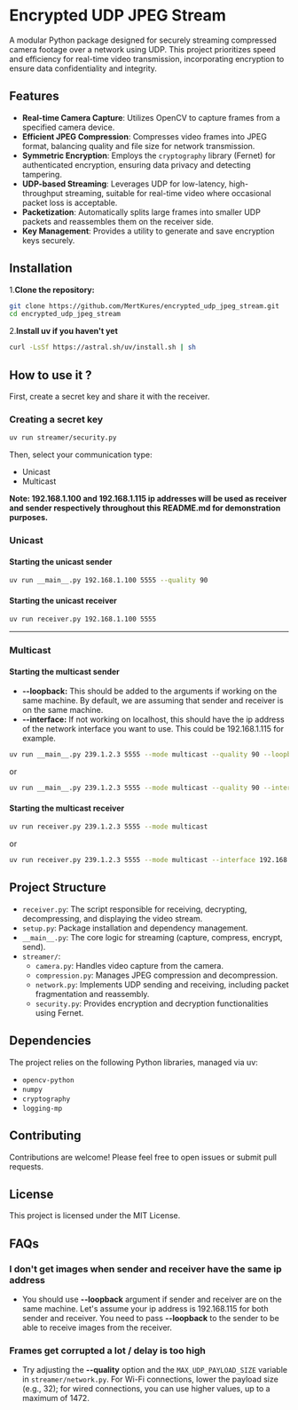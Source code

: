 # Encrypted UDP JPEG Stream

A modular Python package designed for securely streaming compressed camera footage over a network using UDP. This project prioritizes speed and efficiency for real-time video transmission, incorporating encryption to ensure data confidentiality and integrity.

## Features

- **Real-time Camera Capture**: Utilizes OpenCV to capture frames from a specified camera device.
- **Efficient JPEG Compression**: Compresses video frames into JPEG format, balancing quality and file size for network transmission.
- **Symmetric Encryption**: Employs the `cryptography` library (Fernet) for authenticated encryption, ensuring data privacy and detecting tampering.
- **UDP-based Streaming**: Leverages UDP for low-latency, high-throughput streaming, suitable for real-time video where occasional packet loss is acceptable.
- **Packetization**: Automatically splits large frames into smaller UDP packets and reassembles them on the receiver side.
- **Key Management**: Provides a utility to generate and save encryption keys securely.

## Installation

1.**Clone the repository:**

```bash
git clone https://github.com/MertKures/encrypted_udp_jpeg_stream.git
cd encrypted_udp_jpeg_stream
```

2.**Install uv if you haven't yet**

```bash
curl -LsSf https://astral.sh/uv/install.sh | sh
```

## How to use it ?

First, create a secret key and share it with the receiver.

### Creating a secret key

```bash
uv run streamer/security.py
```

Then, select your communication type:

- Unicast
- Multicast

**Note: 192.168.1.100 and 192.168.1.115 ip addresses will be used as receiver and sender respectively throughout this README.md for demonstration purposes.**

### Unicast

#### Starting the unicast sender

```bash
uv run __main__.py 192.168.1.100 5555 --quality 90
```

#### Starting the unicast receiver

```bash
uv run receiver.py 192.168.1.100 5555
```

---

### Multicast

#### Starting the multicast sender

- **--loopback:** This should be added to the arguments if working on the same machine. By default, we are assuming that sender and receiver is on the same machine.
- **--interface:** If not working on localhost, this should have the ip address of the network interface you want to use. This could be 192.168.1.115 for example.

```bash
uv run __main__.py 239.1.2.3 5555 --mode multicast --quality 90 --loopback
```

or

```bash
uv run __main__.py 239.1.2.3 5555 --mode multicast --quality 90 --interface 192.168.1.115
```

#### Starting the multicast receiver

```bash
uv run receiver.py 239.1.2.3 5555 --mode multicast
```

or

```bash
uv run receiver.py 239.1.2.3 5555 --mode multicast --interface 192.168.1.100
```

## Project Structure

- `receiver.py`: The script responsible for receiving, decrypting, decompressing, and displaying the video stream.
- `setup.py`: Package installation and dependency management.
- `__main__.py`: The core logic for streaming (capture, compress, encrypt, send).
- `streamer/`:
  - `camera.py`: Handles video capture from the camera.
  - `compression.py`: Manages JPEG compression and decompression.
  - `network.py`: Implements UDP sending and receiving, including packet fragmentation and reassembly.
  - `security.py`: Provides encryption and decryption functionalities using Fernet.

## Dependencies

The project relies on the following Python libraries, managed via uv:

- `opencv-python`
- `numpy`
- `cryptography`
- `logging-mp`

## Contributing

Contributions are welcome! Please feel free to open issues or submit pull requests.

## License

This project is licensed under the MIT License.

## FAQs

### I don't get images when sender and receiver have the same ip address

- You should use **--loopback** argument if sender and receiver are on the same machine. Let's assume your ip address is 192.168.115 for both sender and receiver. You need to pass **--loopback** to the sender to be able to receive images from the receiver.

### Frames get corrupted a lot / delay is too high

- Try adjusting the **--quality** option and the `MAX_UDP_PAYLOAD_SIZE` variable in `streamer/network.py`. For Wi-Fi connections, lower the payload size (e.g., 32); for wired connections, you can use higher values, up to a maximum of 1472.
